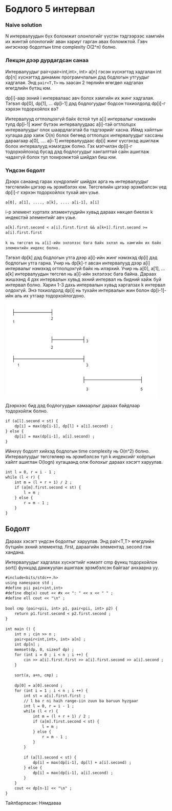 # Бодлого 5 интервал 

### Naive solution 

N интервалуудын бүх боломжит олонлогийг үүсгэн тэдгээрээс хамгийн их жинтэй олонлогийг аван хариуг гарган авах боломжтой. Гэвч ингэснээр бодолтын time complexity O(2^n) болно. 

### Лекцэн дээр дурдагдсан санаа 

Интервалуудыг pair<pair<int,int>, int> a[n] гэсэн хүснэгтэд хадгалан int dp[n] хүснэгтэд динамик програмчлалын дэд бодлогын утгуудыг хадгалая. Энд ```pair<T,T>``` нь заасан 2 төрлийн өгөгдөл хадгалах өгөгдлийн бүтэц юм. 

dp[i]-аар эхний i интервалаас авч болох хамгийн их жинг хадгалая. Тэгвэл dp[0], dp[1], ... dp[i-1] дэд бодлогуудыг бодсон тохиолдолд dp[i]-г хэрхэн тодорхойлох вэ?  

Интервалууд огтлолцохгүй байх ёстой тул a[i] интервалыг нэмэхийн тулд dp[i-1] жинг бүтээх интервалуудаас a[i]-тэй огтлолцох интервалуудыг олох шаардлагатай ба тэдгээрийг хасна. Иймд хайлтын хугацаа дор хаяж O(n) болох бөгөөд огтлолцох интервалуудыг хассаны дараагаар a[0], .... a[i-1] интервалуудаас dp[i] жинг үүсгэхэд ашиглаж болох интервалууд нэмэгдэж болно. Гэх мэтчилэн dp[i]-г тодорхойлоход бусад дэд бодлогуудыг хангалттай сайн ашиглаж чадахгүй болох тул тохиромжтой шийдэл биш юм. 

### Үндсэн бодолт 

Дээрх санаанд гарах хүндрэлийг шийдэх арга нь интервалуудыг төгсгөлийн цэгээр нь эрэмбэлэх юм. Төгсгөлийн цэгээр эрэмбэлсэн үед dp[i]-г хэрхэн тодорхойлох тухай авч үзье. 
``` 
a[0], a[1], ...., a[k], .... a[i-1], a[i] 
``` 
i-р элемент хүртэлх элэментүүдийн хувьд дараах нөхцөл биелэх k индекстэй элементийг авч үзье. 

``` 
a[k].first.second < a[i].first.first && a[k+1].first.second >= a[i].first.first 

k нь төгсгөл нь a[i]-ийн эхлэлээс бага байх эхлэл нь хамгийн их байх элементийн индекс болно.  
``` 

Тэгвэл dp[k] дэд бодлогын утга дээр a[i]-ийн жинг нэмэхэд dp[i] дэд бодлогын утга гарна. Учир нь dp[k]-т авсан интервалууд дээр a[i] интервалыг нэмэхэд огтлолцохгүй байх нь илэрхий. Учир нь a[0], a[1], ... a[k] интервалуудын төгсгөл нь a[i]-ийн эхлэлээс бага байна. Дараах жишээнд 4 дэх интервалын хувьд эхний интервал нь бидний хайж буй интервал болно. Харин 1-3 дахь интервалын хувьд харгалзах k интервал олдохгүй. Энэ тохиолдолд dp[i] нь тухайн интервалын жин болон dp[i-1]-ийн аль их утгаар тодорхойлогдоно. 

![](example.png)

Дээрхээс бид дэд бодлогуудын хамаарлыг дараах байдлаар тодорхойлж болно. 
``` 
if (a[l].second < st) {
    dp[i] = max(dp[i-1], dp[l] + a[i].second) ; 
} else {
    dp[i] = max(dp[i-1], a[i].second) ; 
}
```  

Ийнхүү бодолт хийхэд бодлогын time complexity нь O(n^2) болно. Интервалуудыг төгсгөлөөр нь эрэмбэлсэн тул k индексийг хоёртын хайлт ашиглан O(logn) хугацаанд олж болохыг дараах хэсэгт харуулав. 

```
int l = 0, r = i - 1 ; 
while (l < r) {
    int m = (l + r + 1) / 2 ;
    if (a[m].first.second < st) {
        l = m ; 
    } else {
        r = m - 1 ; 
    }
}
``` 
## Бодолт 

Дараах хэсэгт үндсэн бодолтыг харуулав. Энд pair<T,T> өгөгдлийн бүтцийн эхний элементэд .first, дараагийн элементэд .second гэж хандана. 

Интервалуудыг хадгалах хүснэгтийг нэмэлт cmp функц тодорхойлон sort() функцэд дамжуулан ашиглаж эрэмбэлсэн байгааг анхаарна уу. 

```
#include<bits/stdc++.h>
using namespace std ;
#define pii pair<int,int>
#define dbg(x) cout << #x << ": " << x << " " ; 
#define ell cout << "\n" ; 

bool cmp (pair<pii, int> p1, pair<pii, int> p2) {
    return p1.first.second < p2.first.second ; 
}

int main () {
    int n ; cin >> n ; 
    pair<pair<int,int>, int> a[n] ; 
    int dp[n] ;
    memset(dp, 0, sizeof dp) ; 
    for (int i = 0 ; i < n ; i ++) {    
        cin >> a[i].first.first >> a[i].first.second >> a[i].second ; 
    }

    sort(a, a+n, cmp) ;
    
    dp[0] = a[0].second ; 
    for (int i = 1 ; i < n ; i ++) { 
        int st = a[i].first.first ; 
        // l ba r ni haih range-iin zuun ba baruun hyzgaar 
        int l = 0, r = i - 1 ; 
        while (l < r) {
            int m = (l + r + 1) / 2 ;
            if (a[m].first.second < st) {
                l = m ; 
            } else {
                r = m - 1 ; 
            }
        }

        if (a[l].second < st) {
            dp[i] = max(dp[i-1], dp[l] + a[i].second) ; 
        } else {
            dp[i] = max(dp[i-1], a[i].second) ; 
        }
    }
    cout << dp[n-1] << "\n" ; 
}
``` 
Тайлбарласан: Нямдаваа
